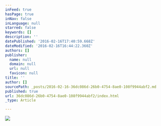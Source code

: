 ```yaml
---
inFeed: true
hasPage: true
inNav: false
inLanguage: null
starred: false
keywords: []
description: ''
datePublished: '2016-02-16T17:40:59.668Z'
dateModified: '2016-02-16T16:44:22.360Z'
authors: []
publisher:
  name: null
  domain: null
  url: null
  favicon: null
title: ''
author: []
sourcePath: _posts/2016-02-16-36dc086d-26b0-4754-8ae0-108f9944abf2.md
published: true
url: 36dc086d-26b0-4754-8ae0-108f9944abf2/index.html
_type: Article

---
```

![](https://the-grid-user-content.s3-us-west-2.amazonaws.com/e88fa5b6-86e1-4ae5-9f4c-a7345725b883.PNG)